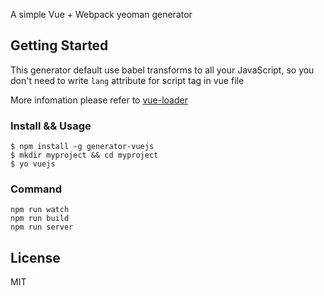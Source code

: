 A simple Vue + Webpack yeoman generator
## Getting Started
This generator default use babel transforms to all your JavaScript, so you don't need to write `lang` attribute for script tag in vue file  

More infomation please refer to [vue-loader](https://github.com/vuejs/vue-loader)

### Install && Usage
```
$ npm install -g generator-vuejs
$ mkdir myproject && cd myproject
$ yo vuejs
```

### Command
```
npm run watch   
npm run build	
npm run server
```
## License

MIT
